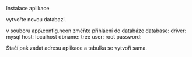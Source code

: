 Instalace aplikace 

vytvořte novou databazi.

v souboru app\config.neon změňte přihláení do databáze
database:
		driver: mysql
		host: localhost
		dbname: tree
		user: root
		password:

Stačí pak zadat adresu aplikace a tabulka se vytvoří sama. 
